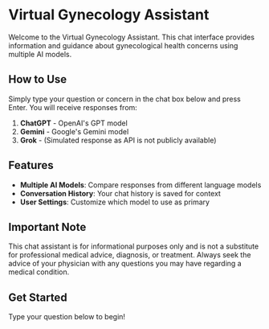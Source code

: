 # Virtual Gynecology Assistant

Welcome to the Virtual Gynecology Assistant. This chat interface provides information and guidance about gynecological health concerns using multiple AI models.

## How to Use

Simply type your question or concern in the chat box below and press Enter. You will receive responses from:

1. **ChatGPT** - OpenAI's GPT model
2. **Gemini** - Google's Gemini model
3. **Grok** - (Simulated response as API is not publicly available)

## Features

- **Multiple AI Models**: Compare responses from different language models
- **Conversation History**: Your chat history is saved for context
- **User Settings**: Customize which model to use as primary

## Important Note

This chat assistant is for informational purposes only and is not a substitute for professional medical advice, diagnosis, or treatment. Always seek the advice of your physician with any questions you may have regarding a medical condition.

## Get Started

Type your question below to begin!
